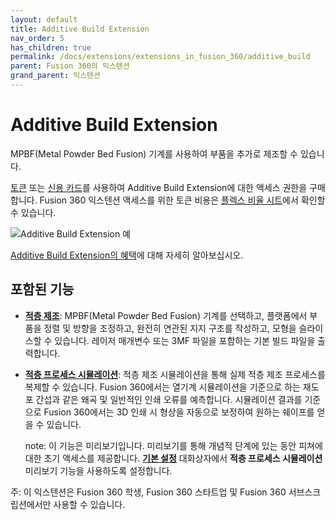 ```yaml
---
layout: default
title: Additive Build Extension
nav_order: 5
has_children: true
permalink: /docs/extensions/extensions_in_fusion_360/additive_build
parent: Fusion 360의 익스텐션
grand_parent: 익스텐션
---
```

Additive Build Extension
========================

MPBF(Metal Powder Bed Fusion) 기계를 사용하여 부품을 추가로 제조할 수 있습니다.

[토큰](https://help.autodesk.com/view/NINVFUS/KOR/?guid=CC-CLOUD-CREDIT) 또는 [신용 카드](https://www.autodesk.com/products/fusion-360/pricing#extensions)를 사용하여 Additive Build Extension에 대한 액세스 권한을 구매합니다. Fusion 360 익스텐션 액세스를 위한 토큰 비용은 [플렉스 비율 시트](https://www.autodesk.com/flexratesheet)에서 확인할 수 있습니다.

![Additive Build Extension 예](https://help.autodesk.com/cloudhelp/KOR/Fusion-Extensions/images/example/additive-build-extension.png)

[Additive Build Extension의 혜택](https://www.autodesk.com/products/fusion-360/additive-build-extension)에 대해 자세히 알아보십시오.

포함된 기능
------

*   **[적층 제조](https://help.autodesk.com/view/NINVFUS/KOR/?guid=MFG-AM-WORKFLOW-PREPARE-PARTS-FOR-ADDITIVE-MANUFACTURE)**: MPBF(Metal Powder Bed Fusion) 기계를 선택하고, 플랫폼에서 부품을 정렬 및 방향을 조정하고, 완전히 연관된 지지 구조를 작성하고, 모형을 슬라이스할 수 있습니다. 레이저 매개변수 또는 3MF 파일을 포함하는 기본 빌드 파일을 출력합니다.
    
*   **[적층 프로세스 시뮬레이션](https://help.autodesk.com/view/NINVFUS/KOR/?guid=MFG-AM-PROCESS-SIM)**: 적층 제조 시뮬레이션을 통해 실제 적층 제조 프로세스를 복제할 수 있습니다. Fusion 360에서는 열기계 시뮬레이션을 기준으로 하는 재도포 간섭과 같은 왜곡 및 일반적인 인쇄 오류를 예측합니다. 시뮬레이션 결과를 기준으로 Fusion 360에서는 3D 인쇄 시 형상을 자동으로 보정하여 원하는 쉐이프를 얻을 수 있습니다.
    
    note: 이 기능은 미리보기입니다. 미리보기를 통해 개념적 단계에 있는 동안 피쳐에 대한 초기 액세스를 제공합니다. **[기본 설정](https://help.autodesk.com/view/NINVFUS/KOR/?guid=GUID-CA6D7303-9CEA-4A10-9E29-07EBC3E309A9)** 대화상자에서 **적층 프로세스 시뮬레이션** 미리보기 기능을 사용하도록 설정합니다.
    

주: 이 익스텐션은 Fusion 360 학생, Fusion 360 스타트업 및 Fusion 360 서브스크립션에서만 사용할 수 있습니다.
